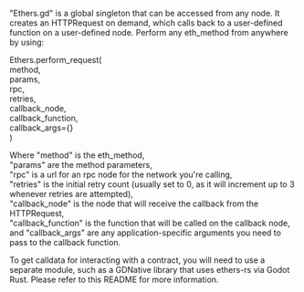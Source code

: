 "Ethers.gd" is a global singleton that can be accessed from any node.  It creates an HTTPRequest on demand, which calls back to a user-defined function on a user-defined node.  Perform any eth_method from anywhere by using:

Ethers.perform_request(  
    method,  
    params,  
    rpc,  
    retries,  
    callback_node,  
    callback_function,  
    callback_args={}  
    )  

Where "method" is the eth_method,  
"params" are the method parameters,  
"rpc" is a url for an rpc node for the network you're calling,  
"retries" is the initial retry count (usually set to 0, as it will increment up to 3 whenever retries are attempted),  
"callback_node" is the node that will receive the callback from the HTTPRequest,  
"callback_function" is the function that will be called on the callback node,  
and "callback_args" are any application-specific arguments you need to pass to the callback function.  

To get calldata for interacting with a contract, you will need to use a separate module, such as a GDNative library that uses ethers-rs via Godot Rust.  Please refer to this README for more information.

